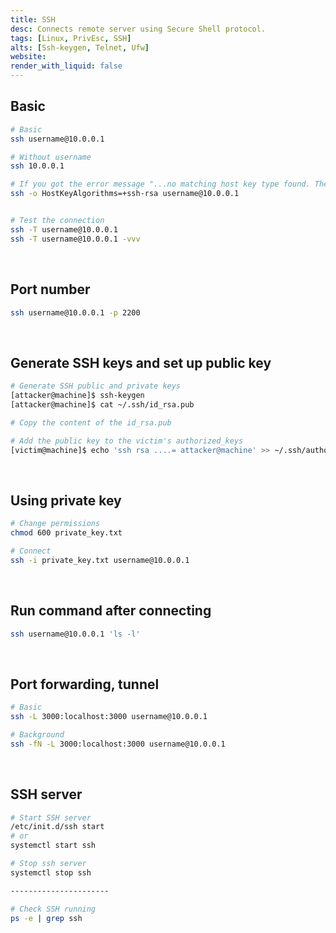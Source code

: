 ```yaml
---
title: SSH
desc: Connects remote server using Secure Shell protocol.
tags: [Linux, PrivEsc, SSH]
alts: [Ssh-keygen, Telnet, Ufw]
website:
render_with_liquid: false
---
```


## Basic

```sh
# Basic
ssh username@10.0.0.1

# Without username
ssh 10.0.0.1

# If you got the error message "...no matching host key type found. Their offer: ssh-rsa",
ssh -o HostKeyAlgorithms=+ssh-rsa username@10.0.0.1


# Test the connection
ssh -T username@10.0.0.1
ssh -T username@10.0.0.1 -vvv
```

<br />

## Port number

```sh
ssh username@10.0.0.1 -p 2200
```

<br />

## Generate SSH keys and set up public key

```sh
# Generate SSH public and private keys
[attacker@machine]$ ssh-keygen
[attacker@machine]$ cat ~/.ssh/id_rsa.pub

# Copy the content of the id_rsa.pub

# Add the public key to the victim's authorized_keys
[victim@machine]$ echo 'ssh rsa ....= attacker@machine' >> ~/.ssh/authorized_keys
```

<br />

## Using private key

```sh
# Change permissions
chmod 600 private_key.txt

# Connect
ssh -i private_key.txt username@10.0.0.1
```

<br />

## Run command after connecting

```sh
ssh username@10.0.0.1 'ls -l'
```

<br />

## Port forwarding, tunnel

```sh
# Basic
ssh -L 3000:localhost:3000 username@10.0.0.1

# Background
ssh -fN -L 3000:localhost:3000 username@10.0.0.1
```

<br />

## SSH server

```sh
# Start SSH server
/etc/init.d/ssh start
# or
systemctl start ssh

# Stop ssh server
systemctl stop ssh

----------------------

# Check SSH running
ps -e | grep ssh
```